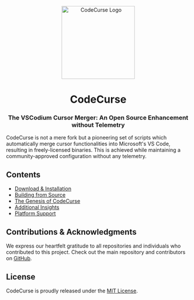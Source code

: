 <div id="codecurse-logo" style="text-align:center;">
    <img src="DALL·E 2023-11-03 17.41.56 - Design an icon representing the merger of two cursors (one from Microsoft's VS Code and another symbolizing enhanced functionality). The background sh.png" alt="CodeCurse Logo" width="200" />
    <h1>CodeCurse</h1>
    <h3>The VSCodium Cursor Merger: An Open Source Enhancement without Telemetry</h3>
</div>

<div id="badges" style="text-align:center;">

<!-- Badges here -->

</div>

<p>
    CodeCurse is not a mere fork but a pioneering set of scripts which automatically merge cursor functionalities into Microsoft's VS Code, resulting in freely-licensed binaries. This is achieved while maintaining a community-approved configuration without any telemetry.
</p>

<h2>Contents</h2>
<ul>
    <li><a href="#download-install">Download & Installation</a></li>
    <li><a href="#build">Building from Source</a></li>
    <li><a href="#why">The Genesis of CodeCurse</a></li>
    <li><a href="#more-info">Additional Insights</a></li>
    <li><a href="#supported-platforms">Platform Support</a></li>
</ul>

<!-- Rest of the content -->

<h2>Contributions & Acknowledgments</h2>
<p>
    We express our heartfelt gratitude to all repositories and individuals who contributed to this project. Check out the main repository and contributors on <a href="https://github.com/reconsumeralization/CodeCurse/">GitHub</a>.
</p>

<h2>License</h2>
<p>CodeCurse is proudly released under the <a href="https://github.com/VSCodium/vscodium/blob/master/LICENSE">MIT License</a>.</p>
